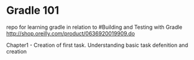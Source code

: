 Gradle 101
=========

repo for learning gradle in relation to #Building and Testing with Gradle http://shop.oreilly.com/product/0636920019909.do

Chapter1 - Creation of first task. Understanding basic task defenition and creation